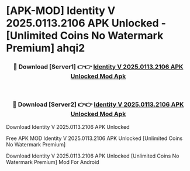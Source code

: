 # [APK-MOD] Identity V 2025.0113.2106 APK Unlocked - [Unlimited Coins No Watermark Premium] ahqi2



<div align="center">
<h3>🔴 Download [Server1] 👉👉 <a href="https://momento.my/?title=Identity_V_2025.0113.2106_APK_Unlocked">Identity V 2025.0113.2106 APK Unlocked Mod Apk</a></h3><br>

<h3>🔴 Download [Server2] 👉👉 <a href="https://momento.my/?title=Identity_V_2025.0113.2106_APK_Unlocked">Identity V 2025.0113.2106 APK Unlocked Mod Apk</a></h3>
</div>



Download Identity V 2025.0113.2106 APK Unlocked 

Free APK MOD Identity V 2025.0113.2106 APK Unlocked [Unlimited Coins No Watermark Premium]

Download Identity V 2025.0113.2106 APK Unlocked [Unlimited Coins No Watermark Premium] Mod For Android
